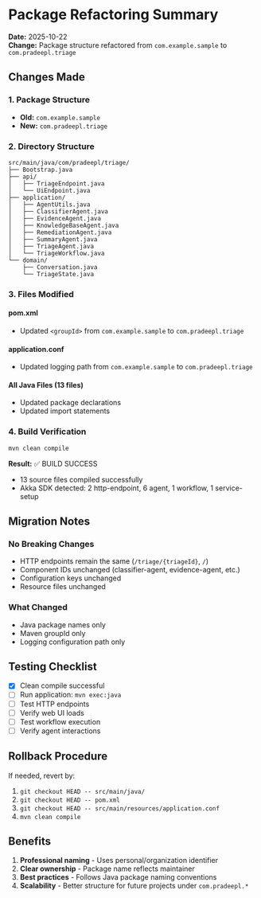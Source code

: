 # Package Refactoring Summary

**Date:** 2025-10-22  
**Change:** Package structure refactored from `com.example.sample` to `com.pradeepl.triage`

## Changes Made

### 1. Package Structure
- **Old:** `com.example.sample`
- **New:** `com.pradeepl.triage`

### 2. Directory Structure
```
src/main/java/com/pradeepl/triage/
├── Bootstrap.java
├── api/
│   ├── TriageEndpoint.java
│   └── UiEndpoint.java
├── application/
│   ├── AgentUtils.java
│   ├── ClassifierAgent.java
│   ├── EvidenceAgent.java
│   ├── KnowledgeBaseAgent.java
│   ├── RemediationAgent.java
│   ├── SummaryAgent.java
│   ├── TriageAgent.java
│   └── TriageWorkflow.java
└── domain/
    ├── Conversation.java
    └── TriageState.java
```

### 3. Files Modified

#### pom.xml
- Updated `<groupId>` from `com.example.sample` to `com.pradeepl.triage`

#### application.conf
- Updated logging path from `com.example.sample` to `com.pradeepl.triage`

#### All Java Files (13 files)
- Updated package declarations
- Updated import statements

### 4. Build Verification

```bash
mvn clean compile
```

**Result:** ✅ BUILD SUCCESS
- 13 source files compiled successfully
- Akka SDK detected: 2 http-endpoint, 6 agent, 1 workflow, 1 service-setup

## Migration Notes

### No Breaking Changes
- HTTP endpoints remain the same (`/triage/{triageId}`, `/`)
- Component IDs unchanged (classifier-agent, evidence-agent, etc.)
- Configuration keys unchanged
- Resource files unchanged

### What Changed
- Java package names only
- Maven groupId only
- Logging configuration path only

## Testing Checklist

- [x] Clean compile successful
- [ ] Run application: `mvn exec:java`
- [ ] Test HTTP endpoints
- [ ] Verify web UI loads
- [ ] Test workflow execution
- [ ] Verify agent interactions

## Rollback Procedure

If needed, revert by:
1. `git checkout HEAD -- src/main/java/`
2. `git checkout HEAD -- pom.xml`
3. `git checkout HEAD -- src/main/resources/application.conf`
4. `mvn clean compile`

## Benefits

1. **Professional naming** - Uses personal/organization identifier
2. **Clear ownership** - Package name reflects maintainer
3. **Best practices** - Follows Java package naming conventions
4. **Scalability** - Better structure for future projects under `com.pradeepl.*`
